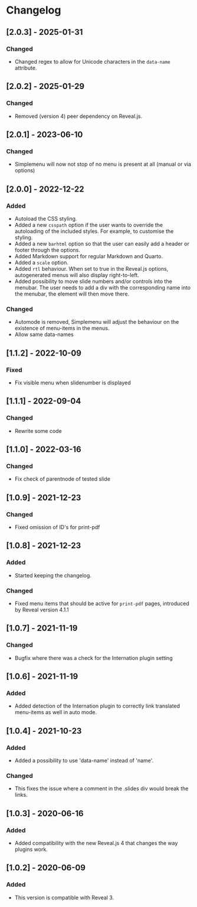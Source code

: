 # Changelog

## [2.0.3] - 2025-01-31
### Changed
- Changed regex to allow for Unicode characters in the `data-name` attribute.

## [2.0.2] - 2025-01-29
### Changed
- Removed (version 4) peer dependency on Reveal.js.

## [2.0.1] - 2023-06-10
### Changed
- Simplemenu will now not stop of no menu is present at all (manual or via options)


## [2.0.0] - 2022-12-22
### Added
- Autoload the CSS styling.
- Added a new `csspath` option if the user wants to override the autoloading of the included styles. For example, to customise the styling.
- Added a new `barhtml` option so that the user can easily add a header or footer through the options.
- Added Markdown support for regular Markdown and Quarto.
- Added a `scale` option.
- Added `rtl` behaviour. When set to true in the Reveal.js options, autogenerated menus will also display right-to-left.
- Added possibility to move slide numbers and/or controls into the menubar. The user needs to add a div with the corresponding name into the menubar, the element will then move there.
### Changed
- Automode is removed, Simplemenu will adjust the behaviour on the existence of menu-items in the menus.
- Allow same data-names


## [1.1.2] - 2022-10-09
### Fixed
- Fix visible menu when slidenumber is displayed


## [1.1.1] - 2022-09-04
### Changed
- Rewrite some code

## [1.1.0] - 2022-03-16
### Changed
- Fix check of parentnode of tested slide


## [1.0.9] - 2021-12-23
### Changed
- Fixed omission of ID's for print-pdf


## [1.0.8] - 2021-12-23
### Added
- Started keeping the changelog.

### Changed
- Fixed menu items that should be active for `print-pdf` pages, introduced by Reveal version 4.1.1



## [1.0.7] - 2021-11-19
### Changed
- Bugfix where there was a check for the Internation plugin setting



## [1.0.6] - 2021-11-19
### Added
- Added detection of the Internation plugin to correctly link translated menu-items as well in auto mode.



## [1.0.4] - 2021-10-23
### Added
- Added a possibility to use 'data-name' instead of 'name'.

### Changed
- This fixes the issue where a comment in the .slides div would break the links.



## [1.0.3] - 2020-06-16
### Added
- Added compatibility with the new Reveal.js 4 that changes the way plugins work.



## [1.0.2] - 2020-06-09
### Added
- This version is compatible with Reveal 3.
